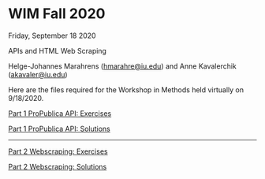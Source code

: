 # WIM Fall 2020
Friday, September 18 2020

APIs and HTML Web Scraping

Helge-Johannes Marahrens (hmarahre@iu.edu) and Anne Kavalerchik (akavaler@iu.edu)

Here are the files required for the Workshop in Methods held virtually on 9/18/2020.


[Part 1 ProPublica API: Exercises](https://mybinder.org/v2/gh/anne-kav/WIM/9874778d0596edb4644d4ce836ab71e6b2534ad0?filepath=02_WebScraping%2FWorkshop%2FPart1_API_Exercises.ipynb)


[Part 1 ProPublica API: Solutions](https://mybinder.org/v2/gh/anne-kav/WIM/master?filepath=02_WebScraping%2FWorkshop%2FAPI_Solutions.ipynb)

---

[Part 2 Webscraping: Exercises](https://mybinder.org/v2/gh/anne-kav/WIM/9874778d0596edb4644d4ce836ab71e6b2534ad0?filepath=02_WebScraping%2FWorkshop%2FPart2_Webscraping_Exercises.ipynb)


[Part 2 Webscraping: Solutions](https://mybinder.org/v2/gh/anne-kav/WIM/master?filepath=02_WebScraping%2FWorkshop%2FWebscraping_Solutions.ipynb)







